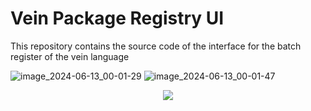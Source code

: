 # Vein Package Registry UI

This repository contains the source code of the interface for the batch register of the vein language


![image_2024-06-13_00-01-29](https://github.com/vein-lang/ui.registry/assets/13326808/58dfe9a1-946c-4b27-9e82-6341e51dd406)
![image_2024-06-13_00-01-47](https://github.com/vein-lang/ui.registry/assets/13326808/3b59e1da-d309-44ab-ab73-ef44cacdb9e1)

<p align="center">
  <a href="https://vercel.com/?utm_source=vein-lang&utm_campaign=oss">
    <img src="https://raw.githubusercontent.com/vein-lang/vein/master/.github/powered-by-vercel.svg">
  </a>
</p>
